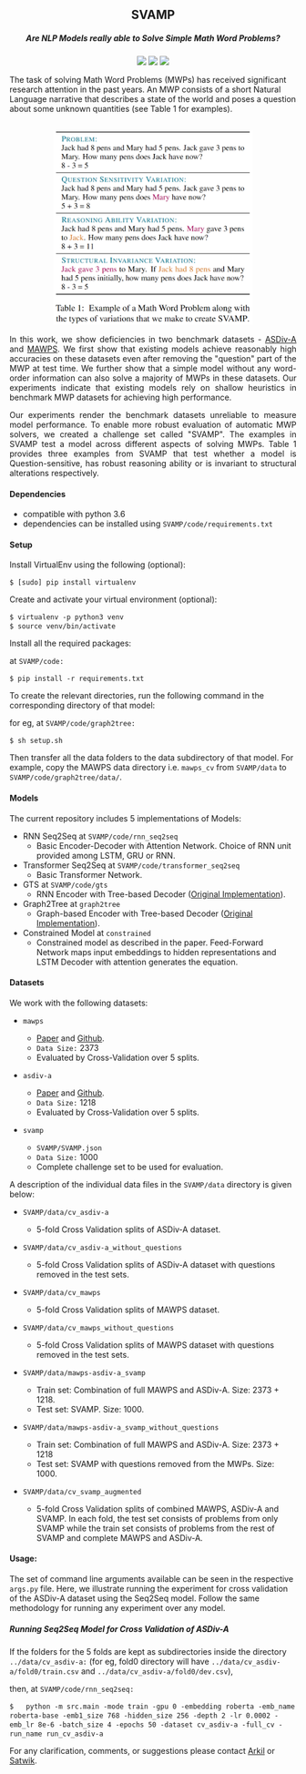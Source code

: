 <h2 align="center">
  SVAMP
</h2>
<h5 align="center"> Are NLP Models really able to Solve Simple Math Word Problems?</h5>

<p align="center">
  <a href="https://2021.naacl.org/"><img src="https://img.shields.io/badge/NAACL-2021-blue"></a>
  <a href="https://arxiv.org/abs/2103.07191"><img src="http://img.shields.io/badge/Paper-PDF-red.svg"></a>
  <a href="https://github.com/arkilpatel/SVAMP/blob/main/LICENSE">
    <img src="https://img.shields.io/badge/License-MIT-green">
  </a>
</p>

The task of solving Math Word Problems (MWPs) has received significant research attention in the past years. An MWP consists of a short Natural Language narrative that describes a state of the world and poses a question about some unknown quantities (see Table 1 for examples).

<h2 align="center">
  <img align="center"  src="./images/Table1.png" alt="..." width="350">
</h2>
<p style="text-align: justify;">
In this work, we show deficiencies in two benchmark datasets - <a href="https://github.com/chaochun/nlu-asdiv-dataset">ASDiv-A</a> and <a href="https://github.com/sroy9/mawps">MAWPS</a>. We first show that existing models achieve reasonably high accuracies on these datasets even after removing the "question" part of the MWP at test time. We further show that a simple model without any word-order information can also solve a majority of MWPs in these datasets. Our experiments indicate that existing models rely on shallow heuristics in benchmark MWP datasets for achieving high performance.
</p>

<p style="text-align: justify;">
Our experiments render the benchmark datasets unreliable to measure model performance. To enable more robust evaluation of automatic MWP solvers, we created a challenge set called "SVAMP". The examples in SVAMP test a model across different aspects of solving MWPs. Table 1 provides three examples from SVAMP that test whether a model is Question-sensitive, has robust reasoning ability or is invariant to structural alterations respectively.
</p>


#### Dependencies

- compatible with python 3.6
- dependencies can be installed using `SVAMP/code/requirements.txt`

#### Setup

Install VirtualEnv using the following (optional):

```shell
$ [sudo] pip install virtualenv
```

Create and activate your virtual environment (optional):

```shell
$ virtualenv -p python3 venv
$ source venv/bin/activate
```

Install all the required packages:

at `SVAMP/code:`

```shell
$ pip install -r requirements.txt
```

To create the relevant directories, run the following command in the corresponding directory of that model:

for eg, at `SVAMP/code/graph2tree:`

```shell
$ sh setup.sh
```

Then transfer all the data folders to the data subdirectory of that model. For example, copy the MAWPS data directory i.e. `mawps_cv` from `SVAMP/data` to `SVAMP/code/graph2tree/data/`.

#### Models

The current repository includes 5 implementations of Models:

- RNN Seq2Seq at `SVAMP/code/rnn_seq2seq`
  - Basic Encoder-Decoder with Attention Network. Choice of RNN unit provided among LSTM, GRU or RNN.
- Transformer Seq2Seq at `SVAMP/code/transformer_seq2seq`
  - Basic Transformer Network.
- GTS at `SVAMP/code/gts`
  - RNN Encoder with Tree-based Decoder ([Original Implementation](https://github.com/ShichaoSun/math_seq2tree)).
- Graph2Tree at `graph2tree`
  - Graph-based Encoder with Tree-based Decoder ([Original Implementation](https://github.com/2003pro/Graph2Tree)).
- Constrained Model at `constrained`
  - Constrained model as described in the paper. Feed-Forward Network maps input embeddings to hidden representations and LSTM Decoder with attention generates the equation.

#### Datasets

We work with the following datasets:

- `mawps`
  - [Paper](https://www.aclweb.org/anthology/N16-1136.pdf) and [Github](https://github.com/sroy9/mawps).
  - `Data Size:` 2373 
  - Evaluated by Cross-Validation over 5 splits.
  
- `asdiv-a`
  - [Paper](https://www.aclweb.org/anthology/2020.acl-main.92.pdf) and [Github](https://github.com/chaochun/nlu-asdiv-dataset).
  - `Data Size:` 1218
  - Evaluated by Cross-Validation over 5 splits.
  
- `svamp`
  - `SVAMP/SVAMP.json`  
  - `Data Size:` 1000
  - Complete challenge set to be used for evaluation.

A description of the individual data files in the `SVAMP/data` directory is given below:

- `SVAMP/data/cv_asdiv-a`
  - 5-fold Cross Validation splits of ASDiv-A dataset.

- `SVAMP/data/cv_asdiv-a_without_questions`
  - 5-fold Cross Validation splits of ASDiv-A dataset with questions removed in the test sets.

- `SVAMP/data/cv_mawps`
  - 5-fold Cross Validation splits of MAWPS dataset.

- `SVAMP/data/cv_mawps_without_questions`
  - 5-fold Cross Validation splits of MAWPS dataset with questions removed in the test sets.

- `SVAMP/data/mawps-asdiv-a_svamp`
  - Train set: Combination of full MAWPS and ASDiv-A. Size: 2373 + 1218.
  - Test set: SVAMP. Size: 1000.

- `SVAMP/data/mawps-asdiv-a_svamp_without_questions`
  - Train set: Combination of full MAWPS and ASDiv-A. Size: 2373 + 1218
  - Test set: SVAMP with questions removed from the MWPs. Size: 1000.

- `SVAMP/data/cv_svamp_augmented`
  - 5-fold Cross Validation splits of combined MAWPS, ASDiv-A and SVAMP. In each fold, the test set consists of problems from only SVAMP while the train set consists of problems from the rest of SVAMP and complete MAWPS and ASDiv-A.

#### Usage:

The set of command line arguments available can be seen in the respective `args.py` file. Here, we illustrate running the experiment for cross validation of the ASDiv-A dataset using the Seq2Seq model. Follow the same methodology for running any experiment over any model.

##### Running Seq2Seq Model for Cross Validation of ASDiv-A

If the folders for the 5 folds are kept as subdirectories inside the directory `../data/cv_asdiv-a:` (for eg, fold0 directory will have `../data/cv_asdiv-a/fold0/train.csv` and `../data/cv_asdiv-a/fold0/dev.csv`),

then, at `SVAMP/code/rnn_seq2seq:`

```shell
$	python -m src.main -mode train -gpu 0 -embedding roberta -emb_name roberta-base -emb1_size 768 -hidden_size 256 -depth 2 -lr 0.0002 -emb_lr 8e-6 -batch_size 4 -epochs 50 -dataset cv_asdiv-a -full_cv -run_name run_cv_asdiv-a
```



For any clarification, comments, or suggestions please contact [Arkil](http://arkilpatel.github.io/) or [Satwik](https://satwikb.com/).
